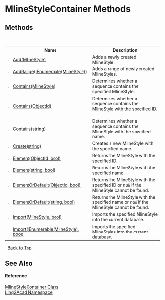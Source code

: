 # MlineStyleContainer Methods
 

## Methods
&nbsp;<table><tr><th></th><th>Name</th><th>Description</th></tr><tr><td>![Public method](media/pubmethod.gif "Public method")</td><td><a href="M_Linq2Acad_MlineStyleContainer_Add.md">Add(MlineStyle)</a></td><td>
Adds a newly created MlineStyle.
&nbsp;</tr><tr><td>![Public method](media/pubmethod.gif "Public method")</td><td><a href="M_Linq2Acad_MlineStyleContainer_AddRange.md">AddRange(IEnumerable(MlineStyle))</a></td><td>
Adds a range of newly created MlineStyles.
&nbsp;</tr><tr><td>![Public method](media/pubmethod.gif "Public method")</td><td><a href="M_Linq2Acad_MlineStyleContainer_Contains_1.md">Contains(MlineStyle)</a></td><td>
Determines whether a sequence contains the specified MlineStyle.
&nbsp;</tr><tr><td>![Public method](media/pubmethod.gif "Public method")</td><td><a href="M_Linq2Acad_MlineStyleContainer_Contains.md">Contains(ObjectId)</a></td><td>
Determines whether a sequence contains the MlineStyle with the specified ID.
&nbsp;</tr><tr><td>![Public method](media/pubmethod.gif "Public method")</td><td><a href="M_Linq2Acad_MlineStyleContainer_Contains_2.md">Contains(string)</a></td><td>
Determines whether a sequence contains the MlineStyle with the specified name.
&nbsp;</tr><tr><td>![Public method](media/pubmethod.gif "Public method")</td><td><a href="M_Linq2Acad_MlineStyleContainer_Create.md">Create(string)</a></td><td>
Creates a new MlineStyle with the specified name.
&nbsp;</tr><tr><td>![Public method](media/pubmethod.gif "Public method")</td><td><a href="M_Linq2Acad_MlineStyleContainer_Element.md">Element(ObjectId, bool)</a></td><td>
Returns the MlineStyle with the specified ID.
&nbsp;</tr><tr><td>![Public method](media/pubmethod.gif "Public method")</td><td><a href="M_Linq2Acad_MlineStyleContainer_Element_1.md">Element(string, bool)</a></td><td>
Returns the MlineStyle with the specified name.
&nbsp;</tr><tr><td>![Public method](media/pubmethod.gif "Public method")</td><td><a href="M_Linq2Acad_MlineStyleContainer_ElementOrDefault.md">ElementOrDefault(ObjectId, bool)</a></td><td>
Returns the MlineStyle with the specified ID or <i>null</i> if the MlineStyle cannot be found.
&nbsp;</tr><tr><td>![Public method](media/pubmethod.gif "Public method")</td><td><a href="M_Linq2Acad_MlineStyleContainer_ElementOrDefault_1.md">ElementOrDefault(string, bool)</a></td><td>
Returns the MlineStyle with the specified name or <i>null</i> if the MlineStyle cannot be found.
&nbsp;</tr><tr><td>![Public method](media/pubmethod.gif "Public method")</td><td><a href="M_Linq2Acad_MlineStyleContainer_Import_1.md">Import(MlineStyle, bool)</a></td><td>
Imports the specified MlineStyle into the current database.
&nbsp;</tr><tr><td>![Public method](media/pubmethod.gif "Public method")</td><td><a href="M_Linq2Acad_MlineStyleContainer_Import.md">Import(IEnumerable(MlineStyle), bool)</a></td><td>
Imports the specified MlineStyles into the current database.
&nbsp;</tr></table>&nbsp;
<a href="#mlinestylecontainer-methods">Back to Top</a>

## See Also


#### Reference
<a href="T_Linq2Acad_MlineStyleContainer.md">MlineStyleContainer Class</a><br /><a href="N_Linq2Acad.md">Linq2Acad Namespace</a><br />
